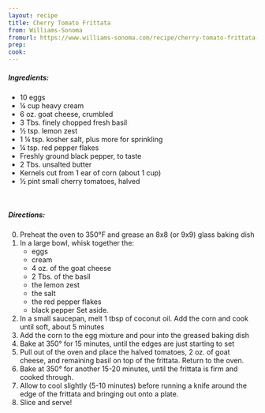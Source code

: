 ```yaml
---
layout: recipe
title: Cherry Tomato Frittata
from: Williams-Sonoma
fromurl: https://www.williams-sonoma.com/recipe/cherry-tomato-frittata-with-corn-basil-and-goat-cheese.html
prep: 
cook: 
---
```


##### Ingredients:

* 10 eggs
* ¼ cup heavy cream
* 6 oz. goat cheese, crumbled
* 3 Tbs. finely chopped fresh basil
* ½ tsp. lemon zest
* 1 ¼ tsp. kosher salt, plus more for sprinkling
* ¼ tsp. red pepper flakes
* Freshly ground black pepper, to taste
* 2 Tbs. unsalted butter
* Kernels cut from 1 ear of corn (about 1 cup)
* ½ pint small cherry tomatoes, halved

<br>

##### Directions:

0. Preheat the oven to 350°F and grease an 8x8 (or 9x9) glass baking dish
1. In a large bowl, whisk together the: 
    * eggs
    * cream
    * 4 oz. of the goat cheese
    * 2 Tbs. of the basil
    * the lemon zest
    * the salt
    * the red pepper flakes
    * black pepper
Set aside.
2. In a small saucepan, melt 1 tbsp of coconut oil. Add the corn and cook until soft, about 5 minutes
3. Add the corn to the egg mixture and pour into the greased baking dish
4. Bake at 350° for 15 minutes, until the edges are just starting to set
5. Pull out of the oven and place the halved tomatoes, 2 oz. of goat cheese, and remaining basil on top of the frittata. Return to the oven.
6. Bake at 350° for another 15-20 minutes, until the frittata is firm and cooked through.
7. Allow to cool slightly (5-10 minutes) before running a knife around the edge of the frittata and bringing out onto a plate.
8. Slice and serve!
